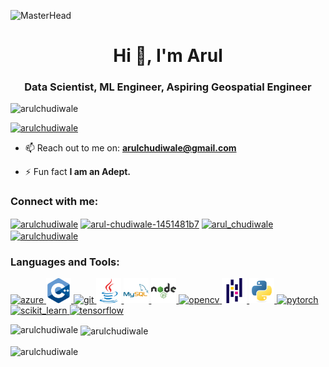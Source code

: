 ![MasterHead](https://blogs.swarthmore.edu/its/wp-content/uploads/2022/12/github-universe-1920x768.png)

###
<h1 align="center">Hi 👋, I'm Arul</h1>
<h3 align="center">Data Scientist, ML Engineer, Aspiring Geospatial Engineer</h3>

<p align="left"> <img src="https://komarev.com/ghpvc/?username=arulchudiwale&label=Profile%20views&color=0e75b6&style=flat" alt="arulchudiwale" /> </p>

<p align="left"> <a href="https://github.com/ryo-ma/github-profile-trophy"><img src="https://github-profile-trophy.vercel.app/?username=arulchudiwale" alt="arulchudiwale" /></a> </p>

- 📫 Reach out to me on: **arulchudiwale@gmail.com**

- ⚡ Fun fact **I am an Adept.**

<h3 align="left">Connect with me:</h3>
<p align="left">
<a href="https://twitter.com/arulchudiwale" target="blank"><img align="center" src="https://raw.githubusercontent.com/rahuldkjain/github-profile-readme-generator/master/src/images/icons/Social/twitter.svg" alt="arulchudiwale" height="30" width="40" /></a>
<a href="https://linkedin.com/in/arul-chudiwale-1451481b7" target="blank"><img align="center" src="https://raw.githubusercontent.com/rahuldkjain/github-profile-readme-generator/master/src/images/icons/Social/linked-in-alt.svg" alt="arul-chudiwale-1451481b7" height="30" width="40" /></a>
<a href="https://instagram.com/arul_chudiwale" target="blank"><img align="center" src="https://raw.githubusercontent.com/rahuldkjain/github-profile-readme-generator/master/src/images/icons/Social/instagram.svg" alt="arul_chudiwale" height="30" width="40" /></a>
<a href="https://www.leetcode.com/arulchudiwale" target="blank"><img align="center" src="https://raw.githubusercontent.com/rahuldkjain/github-profile-readme-generator/master/src/images/icons/Social/leet-code.svg" alt="arulchudiwale" height="30" width="40" /></a>
</p>

<h3 align="left">Languages and Tools:</h3>
<p align="left"> <a href="https://azure.microsoft.com/en-in/" target="_blank" rel="noreferrer"> <img src="https://www.vectorlogo.zone/logos/microsoft_azure/microsoft_azure-icon.svg" alt="azure" width="40" height="40"/> </a> <a href="https://www.w3schools.com/cpp/" target="_blank" rel="noreferrer"> <img src="https://raw.githubusercontent.com/devicons/devicon/master/icons/cplusplus/cplusplus-original.svg" alt="cplusplus" width="40" height="40"/> </a> <a href="https://git-scm.com/" target="_blank" rel="noreferrer"> <img src="https://www.vectorlogo.zone/logos/git-scm/git-scm-icon.svg" alt="git" width="40" height="40"/> </a> <a href="https://www.java.com" target="_blank" rel="noreferrer"> <img src="https://raw.githubusercontent.com/devicons/devicon/master/icons/java/java-original.svg" alt="java" width="40" height="40"/> </a> <a href="https://www.mysql.com/" target="_blank" rel="noreferrer"> <img src="https://raw.githubusercontent.com/devicons/devicon/master/icons/mysql/mysql-original-wordmark.svg" alt="mysql" width="40" height="40"/> </a> <a href="https://nodejs.org" target="_blank" rel="noreferrer"> <img src="https://raw.githubusercontent.com/devicons/devicon/master/icons/nodejs/nodejs-original-wordmark.svg" alt="nodejs" width="40" height="40"/> </a> <a href="https://opencv.org/" target="_blank" rel="noreferrer"> <img src="https://www.vectorlogo.zone/logos/opencv/opencv-icon.svg" alt="opencv" width="40" height="40"/> </a> <a href="https://pandas.pydata.org/" target="_blank" rel="noreferrer"> <img src="https://raw.githubusercontent.com/devicons/devicon/2ae2a900d2f041da66e950e4d48052658d850630/icons/pandas/pandas-original.svg" alt="pandas" width="40" height="40"/> </a> <a href="https://www.python.org" target="_blank" rel="noreferrer"> <img src="https://raw.githubusercontent.com/devicons/devicon/master/icons/python/python-original.svg" alt="python" width="40" height="40"/> </a> <a href="https://pytorch.org/" target="_blank" rel="noreferrer"> <img src="https://www.vectorlogo.zone/logos/pytorch/pytorch-icon.svg" alt="pytorch" width="40" height="40"/> </a> <a href="https://scikit-learn.org/" target="_blank" rel="noreferrer"> <img src="https://upload.wikimedia.org/wikipedia/commons/0/05/Scikit_learn_logo_small.svg" alt="scikit_learn" width="40" height="40"/> </a> <a href="https://www.tensorflow.org" target="_blank" rel="noreferrer"> <img src="https://www.vectorlogo.zone/logos/tensorflow/tensorflow-icon.svg" alt="tensorflow" width="40" height="40"/> </a> </p>

<p><img align="left" src="https://github-readme-stats.vercel.app/api/top-langs?username=arulchudiwale&show_icons=true&locale=en&layout=compact" alt="arulchudiwale" /></p>

<p>&nbsp;<img align="center" src="https://github-readme-stats.vercel.app/api?username=arulchudiwale&show_icons=true&locale=en" alt="arulchudiwale" /></p>

<p><img align="center" src="https://github-readme-streak-stats.herokuapp.com/?user=arulchudiwale&" alt="arulchudiwale" /></p>














